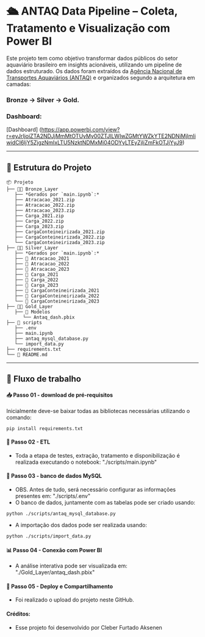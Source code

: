 # 🛳️ ANTAQ Data Pipeline – Coleta, Tratamento e Visualização com Power BI

Este projeto tem como objetivo transformar dados públicos do setor aquaviário brasileiro em insights acionáveis, utilizando um pipeline de dados estruturado. Os dados foram extraídos da [Agência Nacional de Transportes Aquaviários (ANTAQ)](https://www.gov.br/antaq/pt-br) e organizados segundo a arquitetura em camadas: 
### **Bronze → Silver → Gold**.

### Dashboard:
[Dashboard] (https://app.powerbi.com/view?r=eyJrIjoiZTA2NDJjMmMtOTUyMy00ZTJlLWIwZGMtYWZkYTE2NDNiMjlmIiwidCI6IjY5ZjgzNmIxLTU5NzktNDMxMi04ODYyLTEyZjliZmFkOTJjYyJ9)

---

## 📂 Estrutura do Projeto
```
📦 Projeto
├── 📁🥉 Bronze_Layer
   ├── *Gerados por `main.ipynb`:*
   ├── Atracacao_2021.zip
   ├── Atracacao_2022.zip
   ├── Atracacao_2023.zip
   ├── Carga_2021.zip
   ├── Carga_2022.zip
   ├── Carga_2023.zip
   ├── CargaConteineirizada_2021.zip
   ├── CargaConteineirizada_2022.zip
   └── CargaConteineirizada_2023.zip
├── 📁🥈 Silver_Layer
   ├── *Gerados por `main.ipynb`:*
   ├── 📁 Atracacao_2021
   ├── 📁 Atracacao_2022
   ├── 📁 Atracacao_2023
   ├── 📁 Carga_2021
   ├── 📁 Carga_2022
   ├── 📁 Carga_2023
   ├── 📁 CargaConteineirizada_2021
   ├── 📁 CargaConteineirizada_2022
   └── 📁 CargaConteineirizada_2023
├── 📁🥇 Gold_Layer
   ├── 📁 Modelos
      └── Antaq_dash.pbix
├── 📁 scripts
   ├── .env
   ├── main.ipynb
   ├── antaq_mysql_database.py
   └── import_data.py
├── requirements.txt
└── 📄 README.md
```

---
## 🔄 Fluxo de trabalho

#### 📥 Passo 01 - download de pré-requisitos 
Inicialmente deve-se baixar todas as bibliotecas necessárias utilizando o comando:
```
pip install requirements.txt
```

#### 🔧 Passo 02 - ETL
- Toda a etapa de testes, extração, tratamento e disponibilização é realizada executando o notebook: "./scripts/main.ipynb"

#### 🏦 Passo 03 - banco de dados MySQL
- OBS. Antes de tudo, será necessário configurar as informações presentes em: "./scripts/.env"
- O banco de dados, juntamente com as tabelas pode ser criado usando:
```
python ./scripts/antaq_mysql_database.py
```

- A importação dos dados pode ser realizada usando:
```
python ./scripts/import_data.py
```

#### 📊 Passo 04 - Conexão com Power BI

- A análise interativa pode ser visualizada em: "./Gold_Layer/antaq_dash.pbix"

#### 🚀 Passo 05 - Deploy e Compartilhamento 
- Foi realizado o upload do projeto neste GitHub.


#### Créditos:
- Esse projeto foi desenvolvido por Cleber Furtado Aksenen


